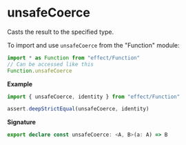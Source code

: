 # unsafeCoerce

Casts the result to the specified type.

To import and use `unsafeCoerce` from the "Function" module:

```ts
import * as Function from "effect/Function"
// Can be accessed like this
Function.unsafeCoerce
```

**Example**

```ts
import { unsafeCoerce, identity } from "effect/Function"

assert.deepStrictEqual(unsafeCoerce, identity)
```

**Signature**

```ts
export declare const unsafeCoerce: <A, B>(a: A) => B
```
